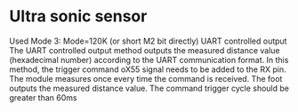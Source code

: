 


# Ultra sonic sensor
Used
Mode 3: Mode=120K (or short M2 bit directly) UART controlled output
The UART controlled output method outputs the measured distance value (hexadecimal number)
according to the UART communication format. In this method, the trigger command oX55 signal
needs to be added to the RX
pin. The module measures once every time the command is received. The foot outputs the measured
distance value. The command trigger cycle should be greater than 60ms